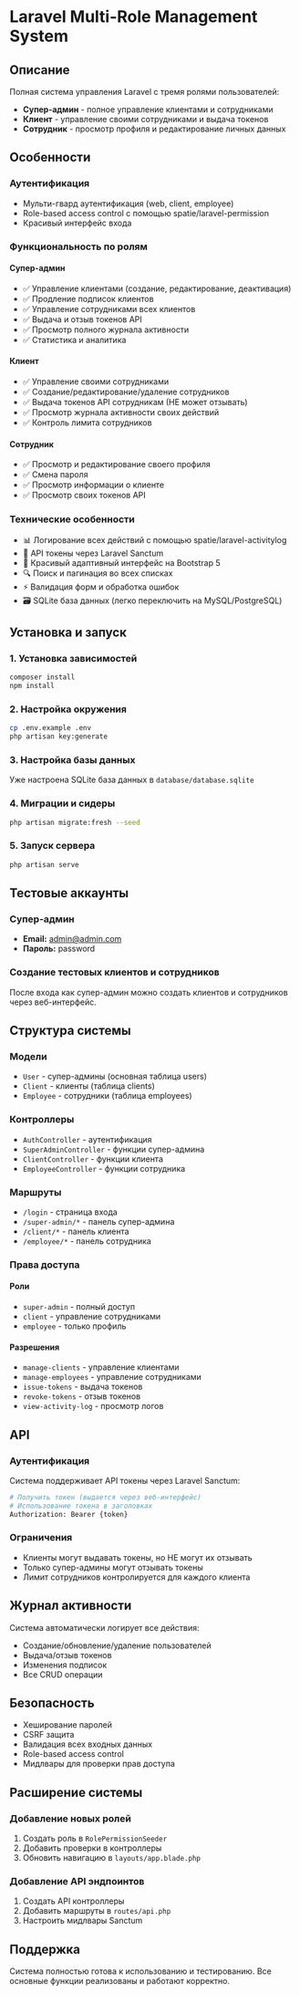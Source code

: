 # Laravel Multi-Role Management System

## Описание

Полная система управления Laravel с тремя ролями пользователей:

-   **Супер-админ** - полное управление клиентами и сотрудниками
-   **Клиент** - управление своими сотрудниками и выдача токенов
-   **Сотрудник** - просмотр профиля и редактирование личных данных

## Особенности

### Аутентификация

-   Мульти-гвард аутентификация (web, client, employee)
-   Role-based access control с помощью spatie/laravel-permission
-   Красивый интерфейс входа

### Функциональность по ролям

#### Супер-админ

-   ✅ Управление клиентами (создание, редактирование, деактивация)
-   ✅ Продление подписок клиентов
-   ✅ Управление сотрудниками всех клиентов
-   ✅ Выдача и отзыв токенов API
-   ✅ Просмотр полного журнала активности
-   ✅ Статистика и аналитика

#### Клиент

-   ✅ Управление своими сотрудниками
-   ✅ Создание/редактирование/удаление сотрудников
-   ✅ Выдача токенов API сотрудникам (НЕ может отзывать)
-   ✅ Просмотр журнала активности своих действий
-   ✅ Контроль лимита сотрудников

#### Сотрудник

-   ✅ Просмотр и редактирование своего профиля
-   ✅ Смена пароля
-   ✅ Просмотр информации о клиенте
-   ✅ Просмотр своих токенов API

### Технические особенности

-   📊 Логирование всех действий с помощью spatie/laravel-activitylog
-   🔐 API токены через Laravel Sanctum
-   🎨 Красивый адаптивный интерфейс на Bootstrap 5
-   🔍 Поиск и пагинация во всех списках
-   ⚡ Валидация форм и обработка ошибок
-   🗃️ SQLite база данных (легко переключить на MySQL/PostgreSQL)

## Установка и запуск

### 1. Установка зависимостей

```bash
composer install
npm install
```

### 2. Настройка окружения

```bash
cp .env.example .env
php artisan key:generate
```

### 3. Настройка базы данных

Уже настроена SQLite база данных в `database/database.sqlite`

### 4. Миграции и сидеры

```bash
php artisan migrate:fresh --seed
```

### 5. Запуск сервера

```bash
php artisan serve
```

## Тестовые аккаунты

### Супер-админ

-   **Email:** admin@admin.com
-   **Пароль:** password

### Создание тестовых клиентов и сотрудников

После входа как супер-админ можно создать клиентов и сотрудников через веб-интерфейс.

## Структура системы

### Модели

-   `User` - супер-админы (основная таблица users)
-   `Client` - клиенты (таблица clients)
-   `Employee` - сотрудники (таблица employees)

### Контроллеры

-   `AuthController` - аутентификация
-   `SuperAdminController` - функции супер-админа
-   `ClientController` - функции клиента
-   `EmployeeController` - функции сотрудника

### Маршруты

-   `/login` - страница входа
-   `/super-admin/*` - панель супер-админа
-   `/client/*` - панель клиента
-   `/employee/*` - панель сотрудника

### Права доступа

#### Роли

-   `super-admin` - полный доступ
-   `client` - управление сотрудниками
-   `employee` - только профиль

#### Разрешения

-   `manage-clients` - управление клиентами
-   `manage-employees` - управление сотрудниками
-   `issue-tokens` - выдача токенов
-   `revoke-tokens` - отзыв токенов
-   `view-activity-log` - просмотр логов

## API

### Аутентификация

Система поддерживает API токены через Laravel Sanctum:

```bash
# Получить токен (выдается через веб-интерфейс)
# Использование токена в заголовках
Authorization: Bearer {token}
```

### Ограничения

-   Клиенты могут выдавать токены, но НЕ могут их отзывать
-   Только супер-админы могут отзывать токены
-   Лимит сотрудников контролируется для каждого клиента

## Журнал активности

Система автоматически логирует все действия:

-   Создание/обновление/удаление пользователей
-   Выдача/отзыв токенов
-   Изменения подписок
-   Все CRUD операции

## Безопасность

-   Хеширование паролей
-   CSRF защита
-   Валидация всех входных данных
-   Role-based access control
-   Мидлвары для проверки прав доступа

## Расширение системы

### Добавление новых ролей

1. Создать роль в `RolePermissionSeeder`
2. Добавить проверки в контроллеры
3. Обновить навигацию в `layouts/app.blade.php`

### Добавление API эндпоинтов

1. Создать API контроллеры
2. Добавить маршруты в `routes/api.php`
3. Настроить мидлвары Sanctum

## Поддержка

Система полностью готова к использованию и тестированию. Все основные функции реализованы и работают корректно.
